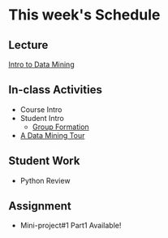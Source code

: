 # This week's Schedule

## Lecture
[Intro to Data Mining](https://docs.google.com/presentation/d/1L_clBaNMXJX62l5ap5tGasAYEclmsPwzwzMlV5O53Uw/edit?usp=sharing)

## In-class Activities
+ Course Intro
+ Student Intro
  + [Group Formation](https://prezi.com/view/iDGseOnWVmtvj7xo0RIv/) 
+ [A Data Mining Tour](https://github.com/DrJieTao/IS540-Project-2/blob/master/Decision%20Tree%2C%20Random%20Forest%20%26%20SVM.ipynb)

## Student Work
+ Python Review

## Assignment
+ Mini-project#1 Part1 Available!
